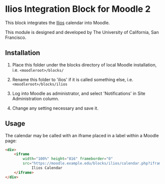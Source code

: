 # Ilios Integration Block for Moodle 2

This block integrates the [Ilios](http://iliosproject.org/) calendar into Moodle.

This module is designed and developed by The University of California, San Francisco.

## Installation

1. Place this folder under the blocks directory of local Moodle
   installation, i.e. `<moodleroot>/blocks/`

2. Rename this folder to 'ilios' if it is called something else,
   i.e. `<moodleroot>/blocks/ilios`

3. Log into Moodle as administrator, and select 'Notifications' in
   Site Administration column.

4. Change any setting necessary and save it.

## Usage

The calendar may be called with an iframe placed in a label within a Moodle
page:

```html
<div>
    <iframe
        width="100%" height="816" frameborder="0"
        src="https://moodle.example.edu/blocks/ilios/calendar.php?iframe_height=800">
            Ilios Calendar
    </iframe>
</div>
```
